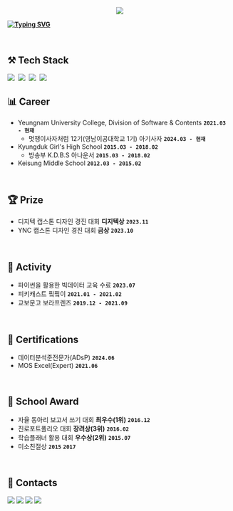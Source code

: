<p align="center">
  <a href="https://hits.seeyoufarm.com"><img src="https://hits.seeyoufarm.com/api/count/incr/badge.svg?url=https%3A%2F%2Fgithub.com%2Fkaouo&count_bg=%23FFCBDE&title_bg=%23646464&icon=&icon_color=%23858585&title=hits&edge_flat=false"/></a>
</p>

<p align="left">
<a href="https://git.io/typing-svg">
  <img src="https://readme-typing-svg.demolab.com?font=Timmana&size=50&pause=1000&color=f4c5d6&center=true&vCenter=true&random=false&width=1300&height=150&lines=Hello%2C+I'm+GaYoung+%3A)" alt="Typing SVG" style="font-weight: bold;" />
</a>
</p>

<br>

## ⚒️ Tech Stack
<p align="left">
  <img src="https://img.shields.io/badge/HTML5-E34F26?style=flat-square&logo=html5&logoColor=white"/></a>&nbsp
  <img src="https://img.shields.io/badge/CSS-1572B6?style=flat-square&logo=css3&logoColor=white"/></a>&nbsp
  <img src="https://img.shields.io/badge/React-20232A?style=flat-square&logo=react&logoColor=white"/>&nbsp
  <img src="https://img.shields.io/badge/JavaScript-F7DF1E?style=flat-square&logo=javascript&logoColor=white"/>&nbsp
</p>

## 📊 Career
- Yeungnam University College, Division of Software & Contents **`2021.03 - 현재`**
  - 멋쟁이사자처럼 12기(영남이공대학교 1기) 아기사자 **`2024.03 - 현재`**
- Kyungduk Girl's High School **`2015.03 - 2018.02`**
  - 방송부 K.D.B.S 아나운서 **`2015.03 - 2018.02`**
- Keisung Middle School **`2012.03 - 2015.02`**

<br>

## 🏆 Prize
- 디지텍 캡스톤 디자인 경진 대회 **디지텍상** **`2023.11`**
- YNC 캡스톤 디자인 경진 대회 **금상** **`2023.10`**

<br>

## 🏃 Activity
- 파이썬을 활용한 빅데이터 교육 수료 **`2023.07`**
- 피키캐스트 핔핔이 **`2021.01 - 2021.02`**
- 교보문고 보라프렌즈 **`2019.12 - 2021.09`**

<br>

## 📝 Certifications
- 데이터분석준전문가(ADsP) **`2024.06`**
- MOS Excel(Expert) **`2021.06`**

<br>

## 🏫 School Award
- 자율 동아리 보고서 쓰기 대회 **최우수(1위)** **`2016.12`**
- 진로포트폴리오 대회 **장려상(3위)** **`2016.02`**
- 학습플래너 활용 대회 **우수상(2위)** **`2015.07`**
- 미소친절상 **`2015`** **`2017`**

<br>

## 📩 Contacts
<p align="left">
  <a href="https://blog.naver.com/okmohae" target="_blank"><img src="https://img.shields.io/badge/BLOG-09B3AF?style=for-the-badge&logo=storyblok&logoColor=white"/></a>
  <a href="https://velog.io/@kaouo" target="_blank"><img src="https://img.shields.io/badge/VELOG-20C997?style=for-the-badge&logo=velog&logoColor=white"/></a>
  <a href="https://www.instagram.com/iuving" target="_blank"><img src="https://img.shields.io/badge/INSTAGRAM-E4405F?style=for-the-badge&logo=instagram&logoColor=white"/></a>
  <a href="https://www.youtube.com/channel/UCaRDi8Oq65CM84tslSiKJVQ" target="_blank"><img src="https://img.shields.io/badge/YOUTUBE-FF0000?style=for-the-badge&logo=youtube&logoColor=white"/></a>
</p>
